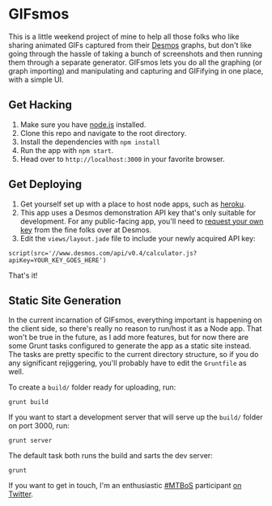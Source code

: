GIFsmos
=======

This is a little weekend project of mine to help all those folks who like sharing animated GIFs captured from
their [Desmos](https://www.desmos.com/) graphs, but don't like going through the hassle of taking a bunch
of screenshots and then running them through a separate generator.  GIFsmos lets you do all the graphing
(or graph importing) and manipulating and capturing and GIFifying in one place, with a simple UI.

Get Hacking
-----------

1. Make sure you have [node.js](http://nodejs.org/) installed.
2. Clone this repo and navigate to the root directory.
3. Install the dependencies with `npm install`
4. Run the app with `npm start`.
5. Head over to `http://localhost:3000` in your favorite browser.

Get Deploying
-------------

1. Get yourself set up with a place to host node apps, such as [heroku](https://devcenter.heroku.com/articles/getting-started-with-nodejs#introduction).
2. This app uses a Desmos demonstration API key that's only suitable for development. For any public-facing app, you'll need to [request your own key](https://www.desmos.com/api/v0.4/docs/#document-api-keys) from the fine folks over at Desmos.
3. Edit the `views/layout.jade` file to include your newly acquired API key:
```jade
script(src='//www.desmos.com/api/v0.4/calculator.js?apiKey=YOUR_KEY_GOES_HERE')
```

That's it!

Static Site Generation
----------------------

In the current incarnation of GIFsmos, everything important is happening on the client side, so there's really no reason to run/host it as a Node app.  That won't be true in the future, as I add more features, but for now there are some Grunt tasks configured to generate the app as a static site instead.  The tasks are pretty specific to the current directory structure, so if you do any significant rejiggering, you'll probably have to edit the `Gruntfile` as well.

To create a `build/` folder ready for uploading, run:
```
grunt build
```

If you want to start a development server that will serve up the `build/` folder on port 3000, run:
```
grunt server
```

The default task both runs the build and sarts the dev server:
```
grunt
```


If you want to get in touch, I'm an enthusiastic [#MTBoS](https://twitter.com/search?q=%23mtbos&src=typd) participant [on Twitter](https://twitter.com/lustomatical).

